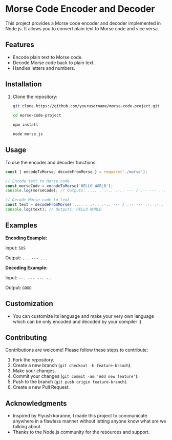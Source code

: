 # Morse Code Encoder and Decoder

This project provides a Morse code encoder and decoder implemented in Node.js. It allows you to convert plain text to Morse code and vice versa.

## Features
- Encode plain text to Morse code.
- Decode Morse code back to plain text.
- Handles letters and numbers.

## Installation

1. Clone the repository:
   ```bash
   git clone https://github.com/yourusername/morse-code-project.git
  
   cd morse-code-project
   
   npm install

   node morse.js
   

## Usage

  To use the encoder and decoder functions:

  ```js
  const { encodeToMorse, decodeFromMorse } = require('./morse');

  // Encode text to Morse code
  const morseCode = encodeToMorse('HELLO WORLD');
  console.log(morseCode); // Outputs: .... . .-.. .-.. --- / .-- --- .-. .-.. -..

  // Decode Morse code to text
  const text = decodeFromMorse('.... . .-.. .-.. --- / .-- --- .-. .-.. -..');
  console.log(text); // Outputs: HELLO WORLD
  ```

## Examples

**Encoding Example:**

Input: `SOS`

Output: `... --- ...`

**Decoding Example:**

Input: `--. --- --- -..`

Output: `GOOD`

## Customization
  - You can customize its language and make your very own language which can be only encoded and decoded by your compiler :)

## Contributing

Contributions are welcome! Please follow these steps to contribute:

1. Fork the repository.
2. Create a new branch (`git checkout -b feature-branch`).
3. Make your changes.
4. Commit your changes (`git commit -am 'Add new feature'`).
5. Push to the branch (`git push origin feature-branch`).
6. Create a new Pull Request.


## Acknowledgments

- Inspired by Piyush koranne, I made this project to communicate anywhere in a flawless manner without letting anyone know what are we talking about.
- Thanks to the Node.js community for the resources and support.

